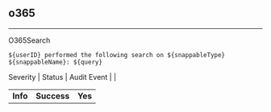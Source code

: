 ## o365

______________________________________________________________________

O365Search

```text
${userID} performed the following search on ${snappableType} ${snappableName}: ${query}
```

Severity | Status | Audit Event | |

|          |             |         |
| -------- | ----------- | ------- |
| **Info** | **Success** | **Yes** |
